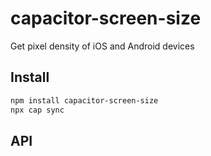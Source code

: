 # capacitor-screen-size

Get pixel density of iOS and Android devices

## Install

```bash
npm install capacitor-screen-size
npx cap sync
```

## API

<docgen-index></docgen-index>

<docgen-api>
<!-- run docgen to generate docs from the source -->
<!-- More info: https://github.com/ionic-team/capacitor-docgen -->
</docgen-api>
